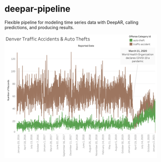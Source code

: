 # deepar-pipeline
Flexible pipeline for modeling time series data with DeepAR, calling predictions, and producing results.

![viz](https://github.com/datavizhokie/ts-deepar-pipeline/blob/master/Den%20Traffic%20Accidents%20%26%20Auto%20Thefts.png)
